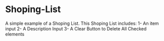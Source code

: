 # Shoping-List
A simple example of a Shoping List. This Shoping List includes: 
1- An item input 
2- A Description Input 
3- A Clear Button to Delete All Checked elements
